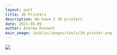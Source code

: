 ```yaml
---
layout: post
title: 3D Printers
description: We have 3 3D printers
date: 2021-05-09
author: Andrew Punnett
main_image: /public/images/tools/3d_printer.png
---
```


![](/public/images/tools/3d_printer.png)

